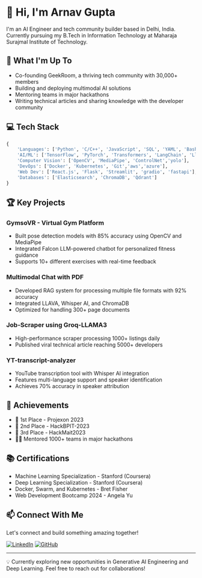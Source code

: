 # 👋 Hi, I'm Arnav Gupta

I'm an AI Engineer and tech community builder based in Delhi, India. Currently pursuing my B.Tech in Information Technology at Maharaja Surajmal Institute of Technology.

## 🚀 What I'm Up To

- Co-founding GeekRoom, a thriving tech community with 30,000+ members
- Building and deploying multimodal AI solutions
- Mentoring teams in major hackathons
- Writing technical articles and sharing knowledge with the developer community

## 💻 Tech Stack

```python
{
    'Languages': ['Python', 'C/C++', 'JavaScript', 'SQL', 'YAML', 'Bash'],
    'AI/ML': ['TensorFlow', 'PyTorch', 'Transformers', 'LangChain', 'LlamaIndex'],
    'Computer Vision': ['OpenCV', 'MediaPipe', 'ControlNet','yolo'],
    'DevOps': ['Docker', 'Kubernetes', 'Git','aws','azure'],
    'Web Dev': ['React.js', 'Flask', 'Streamlit', 'gradio', 'fastapi'],
    'Databases': ['Elasticsearch', 'ChromaDB', 'Qdrant']
}
```

## 🏆 Key Projects

### GymsoVR - Virtual Gym Platform
- Built pose detection models with 85% accuracy using OpenCV and MediaPipe
- Integrated Falcon LLM-powered chatbot for personalized fitness guidance
- Supports 10+ different exercises with real-time feedback

### Multimodal Chat with PDF
- Developed RAG system for processing multiple file formats with 92% accuracy
- Integrated LLAVA, Whisper AI, and ChromaDB
- Optimized for handling 300+ page documents

### Job-Scraper using Groq-LLAMA3
- High-performance scraper processing 1000+ listings daily
- Published viral technical article reaching 5000+ developers

### YT-transcript-analyzer
- YouTube transcription tool with Whisper AI integration
- Features multi-language support and speaker identification
- Achieves 70% accuracy in speaker attribution

## 🏅 Achievements

- 🥇 1st Place - Projexon 2023
- 🥈 2nd Place - HackBPIT-2023
- 🥉 3rd Place - HackMait2023
- 👨‍🏫 Mentored 1000+ teams in major hackathons

## 📚 Certifications

- Machine Learning Specialization - Stanford (Coursera)
- Deep Learning Specialization - Stanford (Coursera)
- Docker, Swarm, and Kubernetes - Bret Fisher
- Web Development Bootcamp 2024 - Angela Yu

## 📫 Connect With Me

Let's connect and build something amazing together!

[![LinkedIn](https://img.shields.io/badge/-LinkedIn-blue?style=flat-square&logo=LinkedIn&logoColor=white)](https://www.linkedin.com/in/arnav-gupta-437a66256/)
[![GitHub](https://img.shields.io/badge/-GitHub-181717?style=flat-square&logo=GitHub&logoColor=white)](https://github.com/arnavgupta16)

---

💡 Currently exploring new opportunities in Generative AI Engineering and Deep Learning. Feel free to reach out for collaborations!
